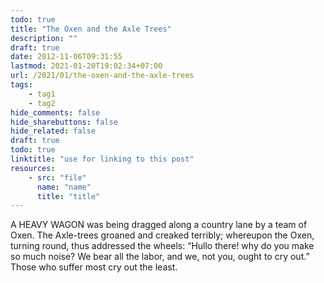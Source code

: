 ```yaml
---
todo: true
title: "The Oxen and the Axle Trees"
description: ""
draft: true
date: 2012-11-06T09:31:55
lastmod: 2021-01-20T19:02:34+07:00
url: /2021/01/the-oxen-and-the-axle-trees
tags:
    - tag1
    - tag2
hide_comments: false
hide_sharebuttons: false
hide_related: false
draft: true
todo: true
linktitle: "use for linking to this post"
resources:
    - src: "file"
      name: "name"
      title: "title"
---
```


A HEAVY WAGON was being dragged along a country lane by a team of Oxen. The Axle-trees groaned and creaked terribly; whereupon the Oxen, turning round, thus addressed the wheels: “Hullo there! why do you make so much noise? We bear all the labor, and we, not you, ought to cry out.”
Those who suffer most cry out the least.
